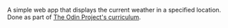 A simple web app that displays the current weather in a specified location. Done as part of [The Odin Project's curriculum](https://www.theodinproject.com/courses/javascript/lessons/weather-app).